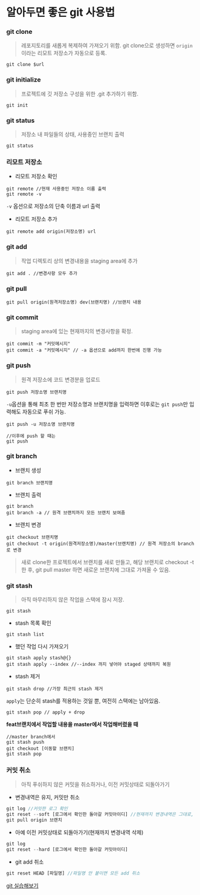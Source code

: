# 알아두면 좋은 git 사용법
### git clone
> 레포지토리를 새롭게 복제하여 가져오기 위함. git clone으로 생성하면 `origin` 이라는 리모트 저장소가 자동으로 등록.
```
git clone $url
```

### git initialize
> 프로젝트에 깃 저장소 구성을 위한 .git 추가하기 위함.
```
git init
```

### git status
> 저장소 내 파일들의 상태, 사용중인 브랜치 출력
```
git status
```

### 리모트 저장소
- 리모트 저장소 확인
```
git remote //현재 사용중인 저장소 이름 출력
git remote -v
```
`-v` 옵션으로 저장소의 단축 이름과 url 출력
- 리모트 저장소 추가
```
git remote add origin(저장소명) url 
```

### git add
> 작업 디렉토리 상의 변경내용을 staging area에 추가
```
git add . //변경사항 모두 추가
```
### git pull
```
git pull origin(원격저장소명) dev(브랜치명) //브랜치 내용 
```

### git commit
> staging area에 있는 현재까지의 변경사항을 확정.
```
git commit -m "커밋메시지"
git commit -a "커밋메시지" // -a 옵션으로 add까지 한번에 진행 가능
```

### git push
> 원격 저장소에 코드 변경분을 업로드
```
git push 저장소명 브랜치명
```
`-u`옵션을 통해 최초 한 번만 저장소명과 브랜치명을 입력하면 이후로는 `git push`만 입력해도 자동으로 푸쉬 가능.  
```
git push -u 저장소명 브랜치명

//이후에 push 할 때는
git push
```

### git branch
- 브랜치 생성
```
git branch 브랜치명
```
- 브랜치 출력
```
git branch
git branch -a // 원격 브랜치까지 모든 브랜치 보여줌
```
- 브랜치 변경
```
git checkout 브랜치명
git checkout -t origin(원격저장소명)/master(브랜치명) // 원격 저장소의 branch로 변경
```
> 새로 clone한 프로젝트에서 브랜치를 새로 만들고, 해당 브랜치로 checkout -t 한 후, git pull master 하면 새로운 브랜치에 그대로 가져올 수 있음.

### git stash
> 아직 마무리하지 않은 작업을 스택에 잠시 저장.
```
git stash
```
- stash 목록 확인
```
git stash list
```
- 했던 작업 다시 가져오기
```
git stash apply stash@{}
git stash apply --index //--index 까지 넣어야 staged 상태까지 복원
```
- stash 제거
```
git stash drop //가장 최근의 stash 제거
```
`apply`는 단순히 stash를 적용하는 것일 뿐, 여전히 스택에는 남아있음.
```
git stash pop // apply + drop
```

**feat브랜치에서 작업할 내용을 master에서 작업해버렸을 때**

```
//master branch에서
git stash push
git checkout [이동할 브랜치]
git stash pop
```

### 커밋 취소
> 아직 푸쉬하지 않은 커밋을 취소하거나, 이전 커밋상태로 되돌아가기
- 변경내역은 유지, 커밋만 취소 
```jsx
git log //커밋한 로그 확인
git reset --soft [로그에서 확인한 돌아갈 커밋아이디] //현재까지 변경내역은 그대로, 커밋만 
git pull origin 브랜치
```
- 아예 이전 커밋상태로 되돌아가기(현재까지 변경내역 삭제)
```jsx
git log
git reset --hard [로그에서 확인한 돌아갈 커밋아이디]
```
- git add 취소
```jsx
git reset HEAD [파일명] //파일명 안 붙이면 모든 add 취소
```

[git 실습해보기](https://learngitbranching.js.org/?locale=ko)
